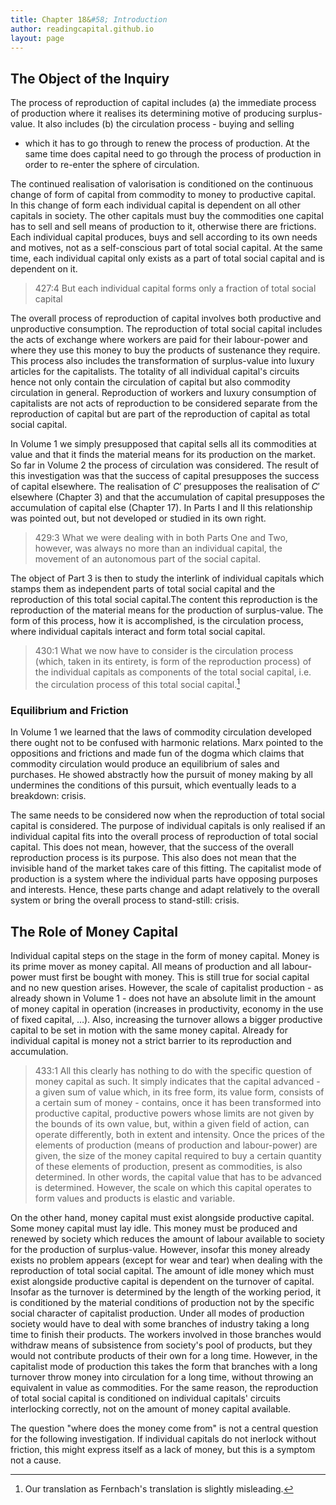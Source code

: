 ```yaml
---
title: Chapter 18&#58; Introduction
author: readingcapital.github.io
layout: page
---
```


## The Object of the Inquiry ##

The process of reproduction of capital includes (a) the immediate process of
production where it realises its determining motive of producing surplus-value.
It also includes (b) the circulation process - buying and selling
- which it has to go through to renew the process of production. At the same
time does capital need to go through the process of production in order to
re-enter the sphere of circulation.

The continued realisation of valorisation is conditioned on the continuous
change of form of capital from commodity to money to productive capital. In this
change of form each individual capital is dependent on all other capitals in
society. The other capitals must buy the commodities one capital has to sell and
sell means of production to it, otherwise there are frictions. Each individual
capital produces, buys and sell according to its own needs and motives, not as a
self-conscious part of total social capital. At the same time, each individual
capital only exists as a part of total social capital and is dependent on it.

> 427:4 But each individual capital forms only a fraction of total social
> capital

The overall process of reproduction of capital involves both productive and
unproductive consumption. The reproduction of total social capital includes the
acts of exchange where workers are paid for their labour-power and where they
use this money to buy the products of sustenance they require. This process also
includes the transformation of surplus-value into luxury articles for the
capitalists. The totality of all individual capital's circuits hence not only
contain the circulation of capital but also commodity circulation in general.
Reproduction of workers and luxury consumption of capitalists are not acts of
reproduction to be considered separate from the reproduction of capital but are
part of the reproduction of capital as total social capital.

In Volume 1 we simply presupposed that capital sells all its commodities at
value and that it finds the material means for its production on the market. So
far in Volume 2 the process of circulation was considered. The result of this
investigation was that the success of capital presupposes the success of capital
elsewhere. The realisation of $C'$ presupposes the realisation of $C'$ elsewhere
(Chapter 3) and that the accumulation of capital presupposes the accumulation of
capital else (Chapter 17). In Parts I and II this relationship was pointed out,
but not developed or studied in its own right.

> 429:3 What we were dealing with in both Parts One and Two, however, was always
> no more than an individual capital, the movement of an autonomous part of the
> social capital.

The object of Part 3 is then to study the interlink of individual capitals which
stamps them as independent parts of total social capital and the reproduction of
this total social capital.The content this reproduction is the reproduction of
the material means for the production of surplus-value. The form of this
process, how it is accomplished, is the circulation process, where individual
capitals interact and form total social capital.

> 430:1 What we now have to consider is the circulation process (which, taken in
> its entirety, is form of the reproduction process) of the individual capitals
> as components of the total social capital, i.e. the circulation process of
> this total social capital.[^1]

### Equilibrium and Friction ###

In Volume 1 we learned that the laws of commodity circulation developed there
ought not to be confused with harmonic relations. Marx pointed to the
oppositions and frictions and made fun of the dogma which claims that commodity
circulation would produce an equilibrium of sales and purchases. He showed
abstractly how the pursuit of money making by all undermines the conditions of
this pursuit, which eventually leads to a breakdown: crisis.

The same needs to be considered now when the reproduction of total social
capital is considered. The purpose of individual capitals is only realised if an
individual capital fits into the overall process of reproduction of total social
capital. This does not mean, however, that the success of the overall
reproduction process is its purpose. This also does not mean that the invisible
hand of the market takes care of this fitting. The capitalist mode of production
is a system where the individual parts have opposing purposes and
interests. Hence, these parts change and adapt relatively to the overall system
or bring the overall process to stand-still: crisis.

## The Role of Money Capital ##

Individual capital steps on the stage in the form of money capital.  Money is
its prime mover as money capital. All means of production and all labour-power
must first be bought with money. This is still true for social capital and no
new question arises. However, the scale of capitalist production - as already
shown in Volume 1 - does not have an absolute limit in the amount of money
capital in operation (increases in productivity, economy in the use of fixed
capital, …). Also, increasing the turnover allows a bigger productive capital to
be set in motion with the same money capital. Already for individual capital is
money not a strict barrier to its reproduction and accumulation.

> 433:1 All this clearly has nothing to do with the specific question of money
> capital as such. It simply indicates that the capital advanced - a given sum
> of value which, in its free form, its value form, consists of a certain sum of
> money - contains, once it has been transformed into productive capital,
> productive powers whose limits are not given by the bounds of its own value,
> but, within a given field of action, can operate differently, both in extent
> and intensity. Once the prices of the elements of production (means of
> production and labour-power) are given, the size of the money capital required
> to buy a certain quantity of these elements of production, present as
> commodities, is also determined. In other words, the capital value that has to
> be advanced is determined. However, the scale on which this capital operates
> to form values and products is elastic and variable.

On the other hand, money capital must exist alongside productive capital. Some
money capital must lay idle. This money must be produced and renewed by society
which reduces the amount of labour available to society for the production of
surplus-value. However, insofar this money already exists no problem appears
(except for wear and tear) when dealing with the reproduction of total social
capital. The amount of idle money which must exist alongside productive capital
is dependent on the turnover of capital. Insofar as the turnover is determined
by the length of the working period, it is conditioned by the material
conditions of production not by the specific social character of capitalist
production. Under all modes of production society would have to deal with some
branches of industry taking a long time to finish their products. The workers
involved in those branches would withdraw means of subsistence from society's
pool of products, but they would not contribute products of their own for a long
time. However, in the capitalist mode of production this takes the form that
branches with a long turnover throw money into circulation for a long time,
without throwing an equivalent in value as commodities. For the same reason, the
reproduction of total social capital is conditioned on individual capitals'
circuits interlocking correctly, not on the amount of money capital available.

The question "where does the money come from" is not a central question for the
following investigation.  If individual capitals do not inerlock without
friction, this might express itself as a lack of money, but this is a symptom
not a cause.

[^1]: Our translation as Fernbach's translation is slightly misleading.

